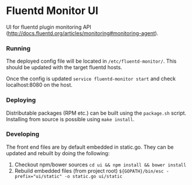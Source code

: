 Fluentd Monitor UI
========================

UI for fluentd plugin monitoring API (http://docs.fluentd.org/articles/monitoring#monitoring-agent).

### Running

The deployed config file will be located in `/etc/fluentd-monitor/`. This should
be updated with the target fluentd hosts.

Once the config is updated `service fluentd-monitor start` and check localhost:8080 on the host.


### Deploying

Distributable packages (RPM etc.) can be built using the `package.sh` script. Installing from
source is possible using `make install`.

### Developing

The front end files are by default embedded in static.go. They can be updated and rebuilt
by doing the following:

1. Checkout npm/bower sources `cd ui && npm install && bower install`
2. Rebuild embedded files (from project root) `${GOPATH}/bin/esc -prefix="ui/static" -o static.go ui/static`

